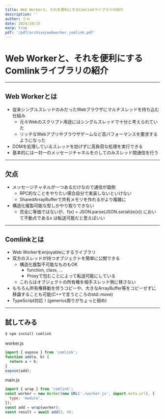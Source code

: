 ```yaml
---
title: Web Workerと、それを便利にするComlinkライブラリの紹介
description: ''
author: りｎ
date: 2024/10/15
marp: true
pdf: '/pdf/archive/webworker_comlink.pdf'
---
```


# Web Workerと、それを便利にするComlinkライブラリの紹介

---

## Web Workerとは

- 従来シングルスレッドのみだったWebブラウザにマルチスレッドを持ち込む仕組み
  - 元々Webのスクリプト用途にはシングルスレッドで十分と考えられていた
  - リッチなWebアプリやブラウザゲームなど高パフォーマンスを要求するようになった
- DOMを処理しているスレッドを妨げずに高負荷な処理を実行できる
- 基本的には一対一のメッセージチャネルを介してのみスレッド間通信を行う

---

## 欠点

- メッセージチャネルが一つあるだけなので通信が面倒
  - RPC的なことをやりたい場合自分で実装しないといけない
  - SharedArrayBufferで共有メモリを作れるがより複雑に
- 構造化複製可能な型しかやり取りできない
  - 完全に等価ではないが、f(x) = JSON.parse(JSON.serialize(x)) において不動点であるx は転送可能だと思えばいい

---

## Comlinkとは

- Web Workerをenjoyableにするライブラリ
- 双方のスレッドが持つオブジェクトを簡単に公開できる
  - 構造化複製不可能なものもOK
    - function, class, ...
    - Proxyで包むことによって転送可能にしている
  - これらはオブジェクトの所有権を相手スレッド側に移さない
- もちろん所有権移動を伴うコピーや、大きなArrayBuffer等をコピーせずに移譲することも可能(C++で言うところのstd::move)
- TypeScript対応！(generics周りがちょっと弱め)

---

## 試してみる

```bash
$ npm install comlink
```

worker.js

```js
import { expose } from 'comlink';
function add(a, b) {
  return a + b;
}
expose(add);
```

main.js

```js
import { wrap } from 'comlink';
const worker = new Worker(new URL('./worker.js', import.meta.url), {
  type: 'module',
});
const add = wrap(worker);
const result = await add(3, 4);
```
